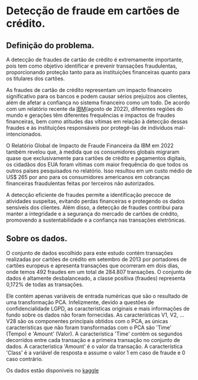 # Detecção de fraude em cartões de crédito.

## Definição do problema.

A detecção de fraudes de cartão de crédito é extremamente importante, pois tem como objetivo identificar e prevenir transações fraudulentas, proporcionando proteção tanto para as instituições financeiras quanto para os titulares dos cartões.

As fraudes de cartão de crédito representam um impacto financeiro significativo para os bancos e podem causar sérios prejuízos aos clientes, além de afetar a confiança no sistema financeiro como um todo. De acordo com um relatório recente da [IBM](https://www.ibm.com/blogs/ibm-comunica/estudo-de-fraude/)(agosto de 2022), diferentes regiões do mundo e gerações têm diferentes frequências e impactos de fraudes financeiras, bem como atitudes das vítimas em relação à detecção dessas fraudes e às instituições responsáveis por protegê-las de indivíduos mal-intencionados.

O Relatório Global de Impacto de Fraude Financeira da IBM em 2022 também revelou que, à medida que os consumidores globais migraram quase que exclusivamente para cartões de crédito e pagamentos digitais, os cidadãos dos EUA foram vítimas com maior frequência do que todos os outros países pesquisados no relatório. Isso resultou em um custo médio de US$ 265 por ano para os consumidores americanos em cobranças financeiras fraudulentas feitas por terceiros não autorizados.

A detecção eficiente de fraudes permite a identificação precoce de atividades suspeitas, evitando perdas financeiras e protegendo os dados sensíveis dos clientes. Além disso, a detecção de fraudes contribui para manter a integridade e a segurança do mercado de cartões de crédito, promovendo a sustentabilidade e a confiança nas transações eletrônicas.

## Sobre os dados.

O conjunto de dados escolhido para este estudo contém transações realizadas por cartões de crédito em setembro de 2013 por portadores de cartões europeus e apresenta transações que ocorreram em dois dias, onde temos 492 fraudes em um total de 284.807 transações. O conjunto de dados é altamente desbalanceado, a classe positiva (fraudes) representa 0,172% de todas as transações.

Ele contém apenas variáveis de entrada numéricas que são o resultado de uma transformação PCA. Infelizmente, devido a questões de confidencialidade LGPD, as características originais e mais informações de fundo sobre os dados não foram fornecidas. As características V1, V2, ... V28 são os componentes principais obtidos com o PCA, as únicas características que não foram transformadas com o PCA são 'Time' (Tempo) e 'Amount' (Valor). A característica 'Time' contém os segundos decorridos entre cada transação e a primeira transação no conjunto de dados. A característica 'Amount' é o valor da transação. A característica 'Class' é a variável de resposta e assume o valor 1 em caso de fraude e 0 caso contrário.

Os dados estão disponiveis no [kaggle](https://www.kaggle.com/datasets/mlg-ulb/creditcardfraud)

